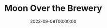 ---
title: Moon Over the Brewery
date: 2023-09-08T00:00:00
opening_date: 2007-11-02
closing_date: 2007-11-17
layout: productions
program:
Theatre: Theatre Jacksonville
venue: Harold K. Smith Playhouse
cast:
- Amanda Waslyk: Lucie Roberts
- Randolph: Geoffrey King
- Warren Zimmerman: Michael Lipp
- Miriam Waslyk: Shirley Sacks
crew:
- Director: Staci Cobb
- Technical Director: Jeffery L. Wagoner
- Scenic Design: Kelly J. Wagoner
- Lighting Design: Jeffery L. Wagoner
- Costume Design: Tracy Olin
- Stage Manager: Mark Stater
- Assistant Stage Manager: Shannon Jones
- Assistant Director: Alexis Robbins
- Sound Design: Michael Lipp
- Properties:
  - Shannon Jones
  - Kelly J. Wagoner
- Poster Design: Juan Unzueta
- Moonscape Artist: Anne Roberts
- Light Board Operation: Gloria Pepe
- Sound Board Operator: Mark Stater
- Running Crew:
  - Shannon Jones
  - Neal Thorburn
- Set Construction:
  - Kristina Elliot
  - Phillip Grow
  - Hunter Harbin
  - Shannon Jones
  - Kat McLeod
  - Gloria Pepe
  - Mark Stater
  - Juan Unzueta
---